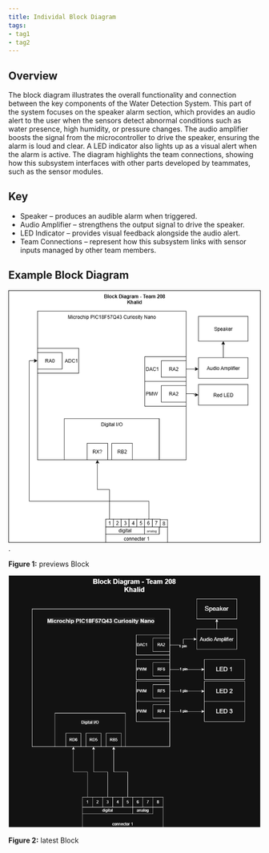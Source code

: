 ```yaml
---
title: Individal Block Diagram
tags:
- tag1
- tag2
---
```


## Overview

The block diagram illustrates the overall functionality and connection between the key components of the Water Detection System. This part of the system focuses on the speaker alarm section, which provides an audio alert to the user when the sensors detect abnormal conditions such as water presence, high humidity, or pressure changes.
The audio amplifier boosts the signal from the microcontroller to drive the speaker, ensuring the alarm is loud and clear. A LED indicator also lights up as a visual alert when the alarm is active. The diagram highlights the team connections, showing how this subsystem interfaces with other parts developed by teammates, such as the sensor modules.
## Key
* Speaker – produces an audible alarm when triggered.
* Audio Amplifier – strengthens the output signal to drive the speaker.
* LED Indicator – provides visual feedback alongside the audio alert.
* Team Connections – represent how this subsystem links with sensor inputs managed by other team members.


## Example Block Diagram 

![Example of Indivial Block diagram ](K-block-diagram.png).

**Figure 1:** previews Block

![Example of Indivial Block diagram ](NEW.png)

**Figure 2:** latest Block
